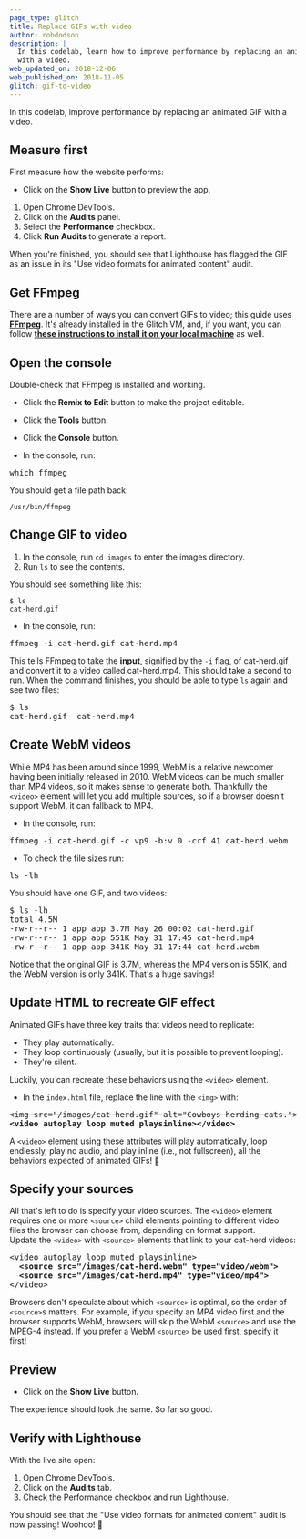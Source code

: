 ```yaml
---
page_type: glitch
title: Replace GIFs with video
author: robdodson
description: |
  In this codelab, learn how to improve performance by replacing an animated GIF
  with a video.
web_updated_on: 2018-12-06
web_published_on: 2018-11-05
glitch: gif-to-video
---
```


In this codelab, improve performance by replacing an animated GIF with a
video.

## Measure first

First measure how the website performs:

- Click on the **Show Live** button to preview the app.

1. Open Chrome DevTools.
1. Click on the **Audits** panel.
1. Select the **Performance** checkbox.
1. Click **Run Audits** to generate a report.

When you're finished, you should see that Lighthouse has flagged the GIF as an
issue in its "Use video formats for animated content" audit.

## Get FFmpeg

There are a number of ways you can convert GIFs to video; this guide uses
**[FFmpeg](https://www.ffmpeg.org/)**. It's already installed in the Glitch VM,
and, if you want, you can follow **[these instructions to install it on your
local
machine](https://developers.google.com/web/fundamentals/performance/optimizing-content-efficiency/replace-animated-gifs-with-video/#converting_animated_gifs_to_video)**
as well.

## Open the console

Double-check that FFmpeg is installed and working.

- Click the **Remix to Edit** button to make the project editable.

- Click the **Tools** button.

- Click the **Console** button.

- In the console, run:

<pre class="devsite-terminal">
which ffmpeg
</pre>

You should get a file path back:

```shell
/usr/bin/ffmpeg
```

## Change GIF to video

1. In the console, run `cd images` to enter the images directory.
1. Run `ls` to see the contents.

You should see something like this:

```shell
$ ls
cat-herd.gif
```

- In the console, run:

<pre class="devsite-terminal devsite-click-to-copy">
ffmpeg -i cat-herd.gif cat-herd.mp4
</pre>

This tells FFmpeg to take the **input**, signified by the `-i` flag, of
cat-herd.gif and convert it to a video called cat-herd.mp4. This should take a
second to run. When the command finishes, you should be able to type `ls` again
and see two files:

<pre class="prettyprint devsite-disable-click-to-copy">
$ ls  
cat-herd.gif  cat-herd.mp4
</pre>

## Create WebM videos

While MP4 has been around since 1999, WebM is a relative newcomer having been
initially released in 2010. WebM videos can be much smaller than MP4 videos, so
it makes sense to generate both. Thankfully the `<video>` element will let you
add multiple sources, so if a browser doesn't support WebM, it can fallback to
MP4.

- In the console, run:

<pre class="devsite-terminal devsite-click-to-copy">
ffmpeg -i cat-herd.gif -c vp9 -b:v 0 -crf 41 cat-herd.webm
</pre>

- To check the file sizes run:

<pre class="devsite-terminal devsite-click-to-copy">
ls -lh
</pre>

You should have one GIF, and two videos:

<pre class="prettyprint devsite-disable-click-to-copy">
$ ls -lh
total 4.5M
-rw-r--r-- 1 app app 3.7M May 26 00:02 cat-herd.gif  
-rw-r--r-- 1 app app 551K May 31 17:45 cat-herd.mp4  
-rw-r--r-- 1 app app 341K May 31 17:44 cat-herd.webm
</pre>

Notice that the original GIF is 3.7M, whereas the MP4 version is 551K, and the
WebM version is only 341K. That's a huge savings!

## Update HTML to recreate GIF effect

Animated GIFs have three key traits that videos need to replicate:

- They play automatically.
- They loop continuously (usually, but it is possible to prevent looping).
- They're silent.

Luckily, you can recreate these behaviors using the `<video>` element.

- In the `index.html` file, replace the line with the `<img>` with:

<pre class="prettyprint devsite-disable-click-to-copy">
<s>&lt;img src=&quot;/images/cat-herd.gif&quot; alt=&quot;Cowboys herding cats.&quot;&gt;</s>
<strong>&lt;video autoplay loop muted playsinline&gt;&lt;/video&gt;</strong>
</pre>

A `<video>` element using these attributes will play automatically, loop
endlessly, play no audio, and play inline (i.e., not fullscreen), all the
behaviors expected of animated GIFs! 🎉

## Specify your sources

All that's left to do is specify your video sources. The `<video>` element requires
one or more `<source>` child elements pointing to different video files the
browser can choose from, depending on format support.  
Update the `<video>` with `<source>` elements that link to your cat-herd videos:  

<pre class="prettyprint">
&lt;video autoplay loop muted playsinline&gt;
  <strong>&lt;source src=&quot;/images/cat-herd.webm&quot; type=&quot;video/webm&quot;&gt;</strong>
  <strong>&lt;source src=&quot;/images/cat-herd.mp4&quot; type=&quot;video/mp4&quot;&gt;</strong>
&lt;/video&gt;
</pre>

<div class="aside note">
Browsers don't speculate about which <code>&lt;source&gt;</code> is optimal, so the order
of <code>&lt;source&gt;</code>s matters. For example, if you specify an MP4 video first and the
browser supports WebM, browsers will skip the WebM <code>&lt;source&gt;</code> and use the MPEG-4
instead. If you prefer a WebM <code>&lt;source&gt;</code> be used first, specify it first!
</div>

## Preview

-  Click on the **Show Live** button.

The experience should look the same. So far so good.  

## Verify with Lighthouse

With the live site open:
1. Open Chrome DevTools.
1. Click on the **Audits** tab.
1. Check the Performance checkbox and run Lighthouse.

You should see that the "Use video formats for animated content" audit is now
passing! Woohoo! 💪
